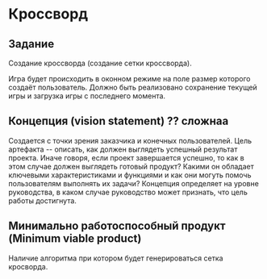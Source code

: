 # Кроссворд

## Задание
Создание кроссворда (создание сетки кроссворда).

Игра будет происходить в оконном режиме на поле размер которого создаёт пользователь. Должно быть реализовано сохранение текущей игры и загрузка игры с последнего момента. 

## Концепция (vision statement) ?? сложнаа
Создается с точки зрения заказчика и конечных пользователей. Цель артефакта -- описать, как должен выглядеть успешный результат проекта. Иначе говоря, если проект завершается успешно, то как в этом случае должен выглядеть готовый продукт? Какими он обладает ключевыми характеристиками и функциями и как они могуть помочь пользователям выполнять их задачи? Концепция определяет на уровне руководства, в каком случае руководство может признать, что цель работы достигнута.

## Минимально работоспособный продукт (Minimum viable product)
Наличие алгоритма при котором будет генерироваться сетка кросворда.
